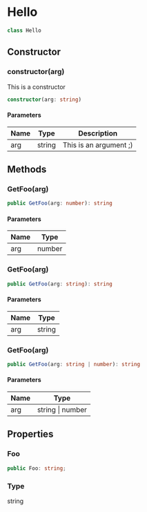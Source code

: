 # Hello

```typescript
class Hello
```
## Constructor

### constructor(arg)

This is a constructor

```typescript
constructor(arg: string)
```
#### Parameters

| Name | Type   | Description            |
| ---- | ------ | ---------------------- |
| arg  | string | This is an argument ;) |


## Methods

### GetFoo(arg)

```typescript
public GetFoo(arg: number): string
```
#### Parameters

| Name | Type   |
| ---- | ------ |
| arg  | number |


### GetFoo(arg)

```typescript
public GetFoo(arg: string): string
```
#### Parameters

| Name | Type   |
| ---- | ------ |
| arg  | string |


### GetFoo(arg)

```typescript
public GetFoo(arg: string | number): string
```
#### Parameters

| Name | Type                 |
| ---- | -------------------- |
| arg  | string &#124; number |


## Properties

### Foo

```typescript
public Foo: string;
```

### Type

string


